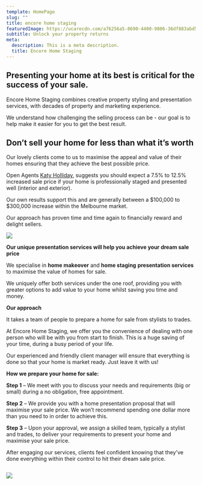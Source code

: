 ```yaml
---
template: HomePage
slug: ""
title: encore home staging
featuredImage: https://ucarecdn.com/a76256a5-8690-4400-9806-36df883abd5b/
subtitle: Unlock your property returns
meta:
  description: This is a meta description.
  title: Encore Home Staging
---
```

## **Presenting your home at its best is critical for the success of your sale.**

Encore Home Staging combines creative property styling and presentation services, with decades of property and marketing experience. 

We understand how challenging the selling process can be - our goal is to help make it easier for you to get the best result.
  

## **Don’t sell your home for less than what it’s worth**

Our lovely clients come to us to maximise the appeal and value of their homes ensuring that they achieve the best possible price.

Open Agents [Katy Holliday](https://www.openagent.com.au/blog/expert-guide-property-styling), suggests you should expect a 7.5% to 12.5% increased sale price if your home is professionally staged and presented well (interior and exterior).

Our own results support this and are generally between a $100,000 to $300,000 increase within the Melbourne market.

Our approach has proven time and time again to financially reward and delight sellers.



![](https://ucarecdn.com/f87e2c83-51d5-4032-a4e0-aad31ec0f33c/-/preview/-/enhance/91/)


 **Our unique presentation services will help you achieve your dream sale price**

We specialise in **home makeover** and **home staging** **presentation services** to maximise the value of homes for sale.

We uniquely offer both services under the one roof, providing you with greater options to add value to your home whilst saving you time and money.

**Our approach**

It takes a team of people to prepare a home for sale from stylists to trades.

At Encore Home Staging, we offer you the convenience of dealing with one person who will be with you from start to finish.  This is a huge saving of your time, during a busy period of your life. 

Our experienced and friendly client manager will ensure that everything is done so that your home is market ready. Just leave it with us!

**How we prepare your home for sale:**

**Step 1** – We meet with you to discuss your needs and requirements (big or small) during a no obligation, free appointment.

**Step 2** – We provide you with a home presentation proposal that will maximise your sale price. We won’t recommend spending one dollar more than you need to in order to achieve this.

**Step 3** – Upon your approval, we assign a skilled team, typically a stylist and trades, to deliver your requirements to present your home and maximise your sale price. 

After engaging our services, clients feel confident knowing that they've done everything within their control to hit their dream sale price.



![]()



![](https://ucarecdn.com/530e4c02-4e85-43de-9fcc-9062b9ec8b69/-/crop/1633x2322/0,45/-/preview/)